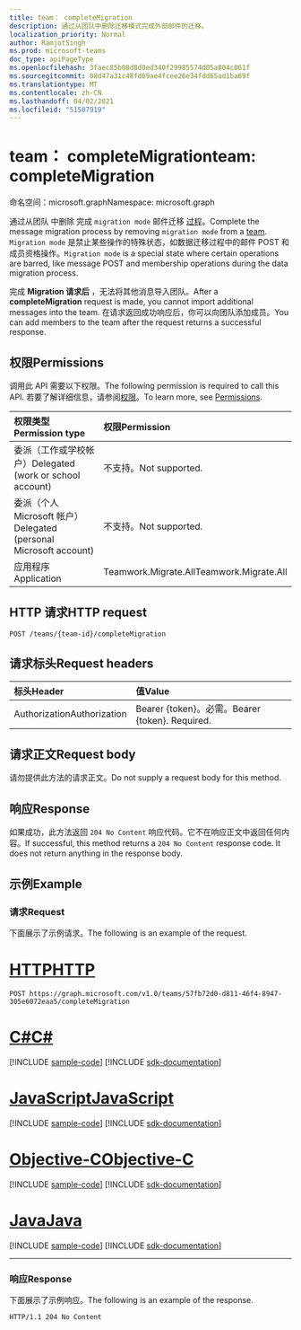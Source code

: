 ```yaml
---
title: team： completeMigration
description: 通过从团队中删除迁移模式完成外部邮件的迁移。
localization_priority: Normal
author: RamjotSingh
ms.prod: microsoft-teams
doc_type: apiPageType
ms.openlocfilehash: 3faec85b08d8d0ed340f29985574d05a804c061f
ms.sourcegitcommit: 08d47a31c48fd69ae4fcee26e34fdd65ad1ba69f
ms.translationtype: MT
ms.contentlocale: zh-CN
ms.lasthandoff: 04/02/2021
ms.locfileid: "51507919"
---
```

# <a name="team-completemigration"></a><span data-ttu-id="da50a-103">team： completeMigration</span><span class="sxs-lookup"><span data-stu-id="da50a-103">team: completeMigration</span></span>

<span data-ttu-id="da50a-104">命名空间：microsoft.graph</span><span class="sxs-lookup"><span data-stu-id="da50a-104">Namespace: microsoft.graph</span></span>

<span data-ttu-id="da50a-105">通过从团队 中删除 完成 `migration mode` 邮件迁移 [过程](../resources/team.md)。</span><span class="sxs-lookup"><span data-stu-id="da50a-105">Complete the message migration process by removing `migration mode` from a [team](../resources/team.md).</span></span> <span data-ttu-id="da50a-106">`Migration mode` 是禁止某些操作的特殊状态，如数据迁移过程中的邮件 POST 和成员资格操作。</span><span class="sxs-lookup"><span data-stu-id="da50a-106">`Migration mode` is a special state where certain operations are barred, like message POST and membership operations during the data migration process.</span></span>

<span data-ttu-id="da50a-107">完成 **Migration 请求后** ，无法将其他消息导入团队。</span><span class="sxs-lookup"><span data-stu-id="da50a-107">After a **completeMigration** request is made, you cannot import additional messages into the team.</span></span> <span data-ttu-id="da50a-108">在请求返回成功响应后，你可以向团队添加成员。</span><span class="sxs-lookup"><span data-stu-id="da50a-108">You can add members to the team after the request returns a successful response.</span></span>

## <a name="permissions"></a><span data-ttu-id="da50a-109">权限</span><span class="sxs-lookup"><span data-stu-id="da50a-109">Permissions</span></span>

<span data-ttu-id="da50a-110">调用此 API 需要以下权限。</span><span class="sxs-lookup"><span data-stu-id="da50a-110">The following permission is required to call this API.</span></span> <span data-ttu-id="da50a-111">若要了解详细信息，请参阅[权限](/graph/permissions-reference)。</span><span class="sxs-lookup"><span data-stu-id="da50a-111">To learn more, see [Permissions](/graph/permissions-reference).</span></span>

|<span data-ttu-id="da50a-112">权限类型</span><span class="sxs-lookup"><span data-stu-id="da50a-112">Permission type</span></span>      | <span data-ttu-id="da50a-113">权限</span><span class="sxs-lookup"><span data-stu-id="da50a-113">Permission</span></span>  |
|:--------------------|:---------------------------------------------------------|
| <span data-ttu-id="da50a-114">委派（工作或学校帐户）</span><span class="sxs-lookup"><span data-stu-id="da50a-114">Delegated (work or school account)</span></span>  | <span data-ttu-id="da50a-115">不支持。</span><span class="sxs-lookup"><span data-stu-id="da50a-115">Not supported.</span></span>|
| <span data-ttu-id="da50a-116">委派（个人 Microsoft 帐户）</span><span class="sxs-lookup"><span data-stu-id="da50a-116">Delegated (personal Microsoft account)</span></span> | <span data-ttu-id="da50a-117">不支持。</span><span class="sxs-lookup"><span data-stu-id="da50a-117">Not supported.</span></span> |
|<span data-ttu-id="da50a-118">应用程序</span><span class="sxs-lookup"><span data-stu-id="da50a-118">Application</span></span> | <span data-ttu-id="da50a-119">Teamwork.Migrate.All</span><span class="sxs-lookup"><span data-stu-id="da50a-119">Teamwork.Migrate.All</span></span>|

## <a name="http-request"></a><span data-ttu-id="da50a-120">HTTP 请求</span><span class="sxs-lookup"><span data-stu-id="da50a-120">HTTP request</span></span>
<!-- { "blockType": "ignored" } -->
```http
POST /teams/{team-id}/completeMigration
```

## <a name="request-headers"></a><span data-ttu-id="da50a-121">请求标头</span><span class="sxs-lookup"><span data-stu-id="da50a-121">Request headers</span></span>

| <span data-ttu-id="da50a-122">标头</span><span class="sxs-lookup"><span data-stu-id="da50a-122">Header</span></span>       | <span data-ttu-id="da50a-123">值</span><span class="sxs-lookup"><span data-stu-id="da50a-123">Value</span></span> |
|:---------------|:--------|
| <span data-ttu-id="da50a-124">Authorization</span><span class="sxs-lookup"><span data-stu-id="da50a-124">Authorization</span></span>  | <span data-ttu-id="da50a-p104">Bearer {token}。必需。</span><span class="sxs-lookup"><span data-stu-id="da50a-p104">Bearer {token}. Required.</span></span>  |

## <a name="request-body"></a><span data-ttu-id="da50a-127">请求正文</span><span class="sxs-lookup"><span data-stu-id="da50a-127">Request body</span></span>

<span data-ttu-id="da50a-128">请勿提供此方法的请求正文。</span><span class="sxs-lookup"><span data-stu-id="da50a-128">Do not supply a request body for this method.</span></span>

## <a name="response"></a><span data-ttu-id="da50a-129">响应</span><span class="sxs-lookup"><span data-stu-id="da50a-129">Response</span></span>

<span data-ttu-id="da50a-p105">如果成功，此方法返回 `204 No Content` 响应代码。它不在响应正文中返回任何内容。</span><span class="sxs-lookup"><span data-stu-id="da50a-p105">If successful, this method returns a `204 No Content` response code. It does not return anything in the response body.</span></span>

## <a name="example"></a><span data-ttu-id="da50a-132">示例</span><span class="sxs-lookup"><span data-stu-id="da50a-132">Example</span></span>

### <a name="request"></a><span data-ttu-id="da50a-133">请求</span><span class="sxs-lookup"><span data-stu-id="da50a-133">Request</span></span>

<span data-ttu-id="da50a-134">下面展示了示例请求。</span><span class="sxs-lookup"><span data-stu-id="da50a-134">The following is an example of the request.</span></span>
<!-- markdownlint-disable MD025 -->
<!-- markdownlint-disable MD022 -->



# <a name="http"></a>[<span data-ttu-id="da50a-135">HTTP</span><span class="sxs-lookup"><span data-stu-id="da50a-135">HTTP</span></span>](#tab/http)
<!-- {
  "blockType": "request",
  "name": "completeMigration_team"
}-->

```http
POST https://graph.microsoft.com/v1.0/teams/57fb72d0-d811-46f4-8947-305e6072eaa5/completeMigration
```
# <a name="c"></a>[<span data-ttu-id="da50a-136">C#</span><span class="sxs-lookup"><span data-stu-id="da50a-136">C#</span></span>](#tab/csharp)
[!INCLUDE [sample-code](../includes/snippets/csharp/completemigration-team-csharp-snippets.md)]
[!INCLUDE [sdk-documentation](../includes/snippets/snippets-sdk-documentation-link.md)]

# <a name="javascript"></a>[<span data-ttu-id="da50a-137">JavaScript</span><span class="sxs-lookup"><span data-stu-id="da50a-137">JavaScript</span></span>](#tab/javascript)
[!INCLUDE [sample-code](../includes/snippets/javascript/completemigration-team-javascript-snippets.md)]
[!INCLUDE [sdk-documentation](../includes/snippets/snippets-sdk-documentation-link.md)]

# <a name="objective-c"></a>[<span data-ttu-id="da50a-138">Objective-C</span><span class="sxs-lookup"><span data-stu-id="da50a-138">Objective-C</span></span>](#tab/objc)
[!INCLUDE [sample-code](../includes/snippets/objc/completemigration-team-objc-snippets.md)]
[!INCLUDE [sdk-documentation](../includes/snippets/snippets-sdk-documentation-link.md)]

# <a name="java"></a>[<span data-ttu-id="da50a-139">Java</span><span class="sxs-lookup"><span data-stu-id="da50a-139">Java</span></span>](#tab/java)
[!INCLUDE [sample-code](../includes/snippets/java/completemigration-team-java-snippets.md)]
[!INCLUDE [sdk-documentation](../includes/snippets/snippets-sdk-documentation-link.md)]

---



<!-- markdownlint-disable MD001 -->
<!-- markdownlint-disable MD024 -->
### <a name="response"></a><span data-ttu-id="da50a-140">响应</span><span class="sxs-lookup"><span data-stu-id="da50a-140">Response</span></span>

<span data-ttu-id="da50a-141">下面展示了示例响应。</span><span class="sxs-lookup"><span data-stu-id="da50a-141">The following is an example of the response.</span></span>
<!-- {
  "blockType": "response",
  "truncated": true
} -->

```http
HTTP/1.1 204 No Content
```

<!-- uuid: d945a9a4-0e5b-11eb-adc1-0242ac120002
2020-10-14 20:22:11 UTC -->
<!--
{
  "type": "#page.annotation",
  "description": "completeMigration_ team",
  "keywords": "",
  "section": "documentation",
  "tocPath": "",
  "suppressions": [
  ]
}
-->
